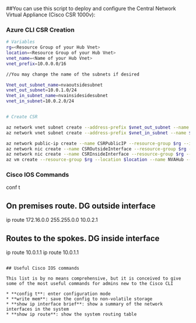 ##You can use this script to deploy and configure the Central Network Virtual Appliance (Cisco CSR 1000v):

### Azure CLI CSR Creation

```bash
# Variables
rg=<Resource Group of your Hub Vnet>
location=<Resource Group of your Hub Vnet>
vnet_name=<Name of your Hub Vnet>
vnet_prefix=10.0.0.0/16

//You may change the name of the subnets if desired

Vnet_out_subnet_name=nvaoutsidesubnet
vnet_out_subnet=10.0.1.0/24
Vnet_in_subnet_name=nvainsidesidesubnet
vnet_in_subnet=10.0.2.0/24


# Create CSR

az network vnet subnet create --address-prefix $vnet_out_subnet --name $Vnet_out_subnet_name --resource-group $rg --vnet-name $vnet_name
az network vnet subnet create --address-prefix $vnet_in_subnet --name $Vnet_in_subnet_name --resource-group $rg --vnet-name $vnet_name

az network public-ip create --name CSRPublicIP --resource-group $rg --idle-timeout 30 --allocation-method Static
az network nic create --name CSROutsideInterface --resource-group $rg --subnet $Vnet_out_subnet_name --vnet $vnet_name --public-ip-address CSRPublicIP --ip-forwarding true
az network nic create --name CSRInsideInterface --resource-group $rg --subnet $Vnet_in_subnet_name --vnet $vnet_name --ip-forwarding true
az vm create --resource-group $rg --location $location --name NVAHub --size Standard_D2_v2 --nics CSROutsideInterface CSRInsideInterface  --image cisco:cisco-csr-1000v:16_12-byol:latest --admin-username azureuser --admin-password Msft123Msft123 --no-wait

```

### Cisco IOS Commands

conf t
## On premises route. DG outside interface
ip route 172.16.0.0 255.255.0.0 10.0.2.1

## Routes to the spokes. DG inside interface
ip route <spoke1 vnet prefix> <spoke1 network mask> 10.0.1.1
ip route <spokeN vnet prefix> <spokeN network mask> 10.0.1.1

```

## Useful Cisco IOS commands

This list is by no means comprehensive, but it is conceived to give some of the most useful commands for admins new to the Cisco CLI

* **config t**: enter configuration mode
* **write mem**: save the config to non-volatile storage
* **show ip interface brief**: show a summary of the network interfaces in the system
* **show ip route**: show the system routing table
